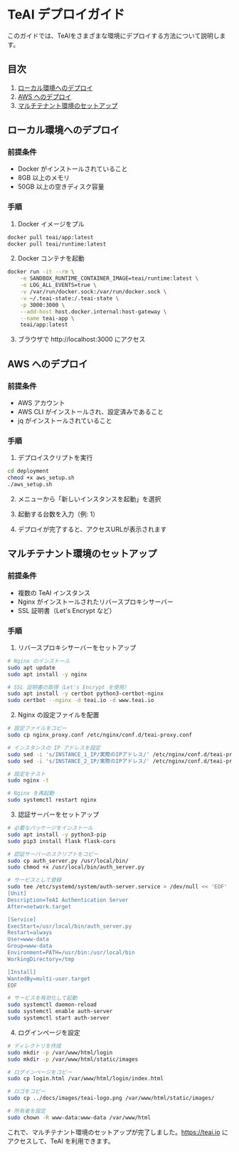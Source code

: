 # TeAI デプロイガイド

このガイドでは、TeAIをさまざまな環境にデプロイする方法について説明します。

## 目次

1. [ローカル環境へのデプロイ](#ローカル環境へのデプロイ)
2. [AWS へのデプロイ](#aws-へのデプロイ)
3. [マルチテナント環境のセットアップ](#マルチテナント環境のセットアップ)

## ローカル環境へのデプロイ

### 前提条件

- Docker がインストールされていること
- 8GB 以上のメモリ
- 50GB 以上の空きディスク容量

### 手順

1. Docker イメージをプル

```bash
docker pull teai/app:latest
docker pull teai/runtime:latest
```

2. Docker コンテナを起動

```bash
docker run -it --rm \
    -e SANDBOX_RUNTIME_CONTAINER_IMAGE=teai/runtime:latest \
    -e LOG_ALL_EVENTS=true \
    -v /var/run/docker.sock:/var/run/docker.sock \
    -v ~/.teai-state:/.teai-state \
    -p 3000:3000 \
    --add-host host.docker.internal:host-gateway \
    --name teai-app \
    teai/app:latest
```

3. ブラウザで http://localhost:3000 にアクセス

## AWS へのデプロイ

### 前提条件

- AWS アカウント
- AWS CLI がインストールされ、設定済みであること
- jq がインストールされていること

### 手順

1. デプロイスクリプトを実行

```bash
cd deployment
chmod +x aws_setup.sh
./aws_setup.sh
```

2. メニューから「新しいインスタンスを起動」を選択

3. 起動する台数を入力（例: 1）

4. デプロイが完了すると、アクセスURLが表示されます

## マルチテナント環境のセットアップ

### 前提条件

- 複数の TeAI インスタンス
- Nginx がインストールされたリバースプロキシサーバー
- SSL 証明書（Let's Encrypt など）

### 手順

1. リバースプロキシサーバーをセットアップ

```bash
# Nginx のインストール
sudo apt update
sudo apt install -y nginx

# SSL 証明書の取得（Let's Encrypt を使用）
sudo apt install -y certbot python3-certbot-nginx
sudo certbot --nginx -d teai.io -d www.teai.io
```

2. Nginx の設定ファイルを配置

```bash
# 設定ファイルをコピー
sudo cp nginx_proxy.conf /etc/nginx/conf.d/teai-proxy.conf

# インスタンスの IP アドレスを設定
sudo sed -i 's/INSTANCE_1_IP/実際のIPアドレス/' /etc/nginx/conf.d/teai-proxy.conf
sudo sed -i 's/INSTANCE_2_IP/実際のIPアドレス/' /etc/nginx/conf.d/teai-proxy.conf

# 設定をテスト
sudo nginx -t

# Nginx を再起動
sudo systemctl restart nginx
```

3. 認証サーバーをセットアップ

```bash
# 必要なパッケージをインストール
sudo apt install -y python3-pip
sudo pip3 install flask flask-cors

# 認証サーバーのスクリプトをコピー
sudo cp auth_server.py /usr/local/bin/
sudo chmod +x /usr/local/bin/auth_server.py

# サービスとして登録
sudo tee /etc/systemd/system/auth-server.service > /dev/null << 'EOF'
[Unit]
Description=TeAI Authentication Server
After=network.target

[Service]
ExecStart=/usr/local/bin/auth_server.py
Restart=always
User=www-data
Group=www-data
Environment=PATH=/usr/bin:/usr/local/bin
WorkingDirectory=/tmp

[Install]
WantedBy=multi-user.target
EOF

# サービスを有効化して起動
sudo systemctl daemon-reload
sudo systemctl enable auth-server
sudo systemctl start auth-server
```

4. ログインページを設定

```bash
# ディレクトリを作成
sudo mkdir -p /var/www/html/login
sudo mkdir -p /var/www/html/static/images

# ログインページをコピー
sudo cp login.html /var/www/html/login/index.html

# ロゴをコピー
sudo cp ../docs/images/teai-logo.png /var/www/html/static/images/

# 所有者を設定
sudo chown -R www-data:www-data /var/www/html
```

これで、マルチテナント環境のセットアップが完了しました。https://teai.io にアクセスして、TeAI を利用できます。